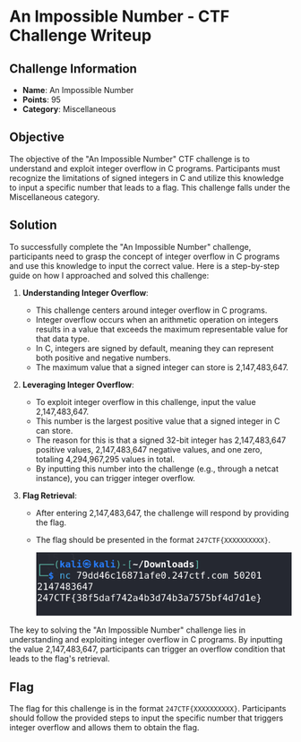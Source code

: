 # An Impossible Number - CTF Challenge Writeup

## Challenge Information
- **Name**: An Impossible Number
- **Points**: 95
- **Category**: Miscellaneous

## Objective
The objective of the "An Impossible Number" CTF challenge is to understand and exploit integer overflow in C programs. Participants must recognize the limitations of signed integers in C and utilize this knowledge to input a specific number that leads to a flag. This challenge falls under the Miscellaneous category.

## Solution
To successfully complete the "An Impossible Number" challenge, participants need to grasp the concept of integer overflow in C programs and use this knowledge to input the correct value. Here is a step-by-step guide on how I approached and solved this challenge:

1. **Understanding Integer Overflow**:
   - This challenge centers around integer overflow in C programs.
   - Integer overflow occurs when an arithmetic operation on integers results in a value that exceeds the maximum representable value for that data type.
   - In C, integers are signed by default, meaning they can represent both positive and negative numbers.
   - The maximum value that a signed integer can store is 2,147,483,647.

2. **Leveraging Integer Overflow**:
   - To exploit integer overflow in this challenge, input the value 2,147,483,647.
   - This number is the largest positive value that a signed integer in C can store.
   - The reason for this is that a signed 32-bit integer has 2,147,483,647 positive values, 2,147,483,647 negative values, and one zero, totaling 4,294,967,295 values in total.
   - By inputting this number into the challenge (e.g., through a netcat instance), you can trigger integer overflow.

3. **Flag Retrieval**:
   - After entering 2,147,483,647, the challenge will respond by providing the flag.
   - The flag should be presented in the format `247CTF{XXXXXXXXXX}`.


      ![Flag](flag.png)

The key to solving the "An Impossible Number" challenge lies in understanding and exploiting integer overflow in C programs. By inputting the value 2,147,483,647, participants can trigger an overflow condition that leads to the flag's retrieval.

## Flag
The flag for this challenge is in the format `247CTF{XXXXXXXXXX}`. Participants should follow the provided steps to input the specific number that triggers integer overflow and allows them to obtain the flag.
